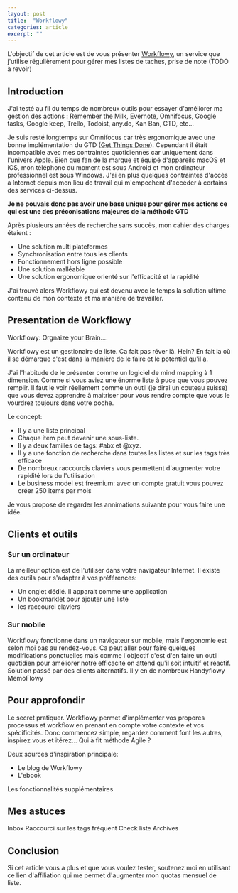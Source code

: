 ```yaml
---
layout: post
title:  "Workflowy"
categories: article
excerpt: ""
---
```

L'objectif de cet article est de vous présenter [Workflowy](https://workflowy.com), un service que j'utilise régulièrement pour gérer mes listes de taches, prise de note (TODO à revoir)


## Introduction

J'ai testé au fil du temps de nombreux outils pour essayer d'améliorer ma gestion des actions : Remember the Milk, Evernote, Omnifocus, Google tasks, Google keep, Trello, Todoist, any.do, Kan Ban, GTD, etc...

Je suis resté longtemps sur Omnifocus car très ergonomique avec une bonne implémentation du GTD ([Get Things Done](https://fr.wikipedia.org/wiki/Getting_Things_Done)). Cependant il était incompatible avec mes contraintes quotidiennes car uniquement dans l'univers Apple. Bien que fan de la marque et équipé d'appareils macOS et iOS, mon téléphone du moment est sous Android et mon ordinateur professionnel est sous Windows.
J'ai en plus quelques contraintes d'accès à Internet depuis mon lieu de travail qui m'empechent d'accéder à certains des services ci-dessus.

__Je ne pouvais donc pas avoir une base unique pour gérer mes actions ce qui est une des préconisations majeures de la méthode GTD__

Après plusieurs années de recherche sans succès, mon cahier des charges étaient :
*   Une solution multi plateformes
*   Synchronisation entre tous les clients
*   Fonctionnement hors ligne possible
*   Une solution malléable
*   Une solution ergonomique orienté sur l'efficacité et la rapidité

J'ai trouvé alors Workflowy qui est devenu avec le temps la solution ultime contenu de mon contexte et ma manière de travailler.

## Presentation de Workflowy

Workflowy: Orgnaize your Brain....

Workflowy est un gestionaire de liste. Ca fait pas réver là. Hein? En fait la où il se démarque c'est dans la manière de le faire et le potentiel qu'il a.

J'ai l'habitude de le présenter comme un logiciel de mind mapping à 1 dimension. Comme si vous aviez une énorme liste à puce que vous pouvez remplir. Il faut le voir réellement comme un outil (je dirai un couteau suisse) que vous devez apprendre à maitriser pour vous rendre compte que vous le vourdrez toujours dans votre poche.

Le concept: 
*   Il y a une liste principal
*   Chaque item peut devenir une sous-liste.
*   Il y a deux familles de tags: #abx et @xyz.
*   Il y a une fonction de recherche dans toutes les listes et sur les tags très efficace
*   De nombreux raccourcis claviers vous permettent d'augmenter votre rapidité lors du l'utilisation
*   Le business model est freemium: avec un compte gratuit vous pouvez créer 250 items par mois

Je vous propose de regarder les annimations suivante pour vous faire une idée.

## Clients et outils

### Sur un ordinateur

La meilleur option est de l'utiliser dans votre navigateur Internet.
Il existe des outils pour s'adapter à vos préférences:
*   Un onglet dédié. Il apparait comme une application
*   Un bookmarklet pour ajouter une liste
*   les raccourci claviers

### Sur mobile

Workflowy fonctionne dans un navigateur sur mobile, mais l'ergonomie est selon moi pas au rendez-vous.
Ca peut aller pour faire quelques modifications ponctuelles mais comme l'objectif c'est d'en faire un outil quotidien pour améliorer notre efficacité on attend qu'il soit intuitif et réactif.
Solution passé par des clients alternatifs. Il y en de nombreux
Handyflowy
MemoFlowy

## Pour approfondir

Le secret pratiquer. Workflowy permet d'implémenter vos propores processus et workflow en prenant en compte votre contexte et vos spécificités. Donc commencez simple, regardez comment font les autres, inspirez vous et itérez... Qui à fit méthode Agile ?

Deux sources d'inspiration principale:
*   Le blog de Workflowy
*   L'ebook

Les fonctionnalités supplémentaires


## Mes astuces

Inbox
Raccourci sur les tags fréquent
Check liste
Archives


## Conclusion

Si cet article vous a plus et que vous voulez tester, soutenez moi en utilisant ce lien d'affiliation qui me permet d'augmenter mon quotas mensuel de liste.
